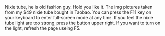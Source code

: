  Nixie tube, he is old fashion guy. Hold you like it.
 The img pictures taken from my $49 nixie tube bought in Taobao.
 You can press the F11 key on your keyboard to enter full-screen mode at any time.
 If you feel the nixie tube light are too strong, press the button upper right. 
 If you want to turn on the light, refresh the page useing F5.
